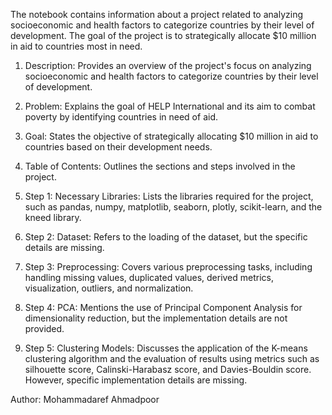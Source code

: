 
The notebook contains information about a project related to analyzing socioeconomic and health factors to categorize countries by their level of development. The goal of the project is to strategically allocate $10 million in aid to countries most in need.

1. Description: Provides an overview of the project's focus on analyzing socioeconomic and health factors to categorize countries by their level of development.

2. Problem: Explains the goal of HELP International and its aim to combat poverty by identifying countries in need of aid.

3. Goal: States the objective of strategically allocating $10 million in aid to countries based on their development needs.

4. Table of Contents: Outlines the sections and steps involved in the project.

5. Step 1: Necessary Libraries: Lists the libraries required for the project, such as pandas, numpy, matplotlib, seaborn, plotly, scikit-learn, and the kneed library.

6. Step 2: Dataset: Refers to the loading of the dataset, but the specific details are missing.

7. Step 3: Preprocessing: Covers various preprocessing tasks, including handling missing values, duplicated values, derived metrics, visualization, outliers, and normalization.

8. Step 4: PCA: Mentions the use of Principal Component Analysis for dimensionality reduction, but the implementation details are not provided.

9. Step 5: Clustering Models: Discusses the application of the K-means clustering algorithm and the evaluation of results using metrics such as silhouette score, Calinski-Harabasz score, and Davies-Bouldin score. However, specific implementation details are missing.

Author: Mohammadaref Ahmadpoor

